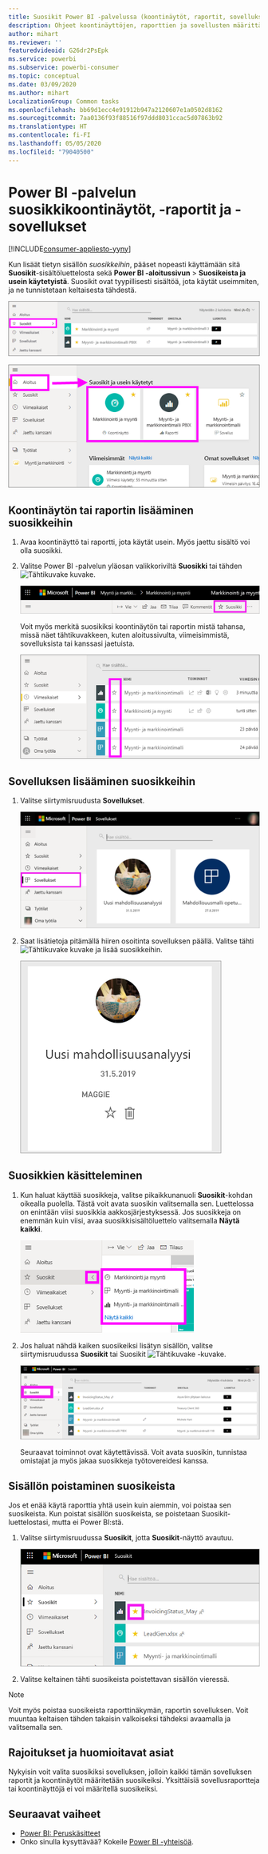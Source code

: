 ```yaml
---
title: Suosikit Power BI -palvelussa (koontinäytöt, raportit, sovellukset)
description: Ohjeet koontinäyttöjen, raporttien ja sovellusten määrittämisestä suosikeiksi Power BI -palvelussa
author: mihart
ms.reviewer: ''
featuredvideoid: G26dr2PsEpk
ms.service: powerbi
ms.subservice: powerbi-consumer
ms.topic: conceptual
ms.date: 03/09/2020
ms.author: mihart
LocalizationGroup: Common tasks
ms.openlocfilehash: bb69d1ecc4e91912b947a2120607e1a0502d8162
ms.sourcegitcommit: 7aa0136f93f88516f97ddd8031ccac5d07863b92
ms.translationtype: HT
ms.contentlocale: fi-FI
ms.lasthandoff: 05/05/2020
ms.locfileid: "79040500"
---
```

# <a name="favorite-dashboards-reports-and-apps-in-the-power-bi-service"></a>Power BI -palvelun suosikkikoontinäytöt, -raportit ja -sovellukset

[!INCLUDE[consumer-appliesto-yyny](../includes/consumer-appliesto-yyny.md)]

Kun lisäät tietyn sisällön *suosikkeihin*, pääset nopeasti käyttämään sitä **Suosikit**-sisältöluettelosta sekä **Power BI -aloitussivun** > **Suosikeista ja usein käytetyistä**. Suosikit ovat tyypillisesti sisältöä, jota käytät useimmiten, ja ne tunnistetaan keltaisesta tähdestä.

   ![Suosikit-kuvake](./media/end-user-favorite/power-bi-favorite-nav.png)

   ![Suosikit ja usein käytetyt -kuvake](./media/end-user-favorite/power-bi-home.png)

## <a name="add-a-dashboard-or-report-as-a-favorite"></a>Koontinäytön tai raportin lisääminen suosikkeihin

1. Avaa koontinäyttö tai raportti, jota käytät usein. Myös jaettu sisältö voi olla suosikki.

2. Valitse Power BI -palvelun yläosan valikkoriviltä **Suosikki** tai tähden ![Tähtikuvake](./media/end-user-favorite/power-bi-favorite-icon.png) kuvake.
   
   ![Suosikki-kuvake](./media/end-user-favorite/power-bi-favorite.png)
   
   Voit myös merkitä suosikiksi koontinäytön tai raportin mistä tahansa, missä näet tähtikuvakkeen, kuten aloitussivulta, viimeisimmistä, sovelluksista tai kanssasi jaetuista. 
   
   ![Koontinäyttö-välilehti, jossa on keltainen tähti](./media/end-user-favorite/power-bi-recent.png)

## <a name="add-an-app-as-a-favorite"></a>Sovelluksen lisääminen suosikkeihin

1. Valitse siirtymisruudusta **Sovellukset**.

   ![Koontinäyttö](./media/end-user-favorite/power-bi-app.png)

2. Saat lisätietoja pitämällä hiiren osoitinta sovelluksen päällä. Valitse tähti ![Tähtikuvake](./media/end-user-favorite/power-bi-favorite-icon.png) kuvake ja lisää suosikkeihin.
   
   ![Hiiren osoittimen pitäminen sovelluksen päällä](./media/end-user-favorite/power-bi-hover-app.png)

## <a name="work-with-favorites"></a>Suosikkien käsitteleminen
1. Kun haluat käyttää suosikkeja, valitse pikaikkunanuoli **Suosikit**-kohdan oikealla puolella. Tästä voit avata suosikin valitsemalla sen. Luettelossa on enintään viisi suosikkia aakkosjärjestyksessä. Jos suosikkeja on enemmän kuin viisi, avaa suosikkisisältöluettelo valitsemalla **Näytä kaikki**. 
   
   ![Suosikit-pikaikkuna](./media/end-user-favorite/power-bi-favorite-flyout.png)
2. Jos haluat nähdä kaiken suosikeiksi lisätyn sisällön, valitse siirtymisruudussa **Suosikit** tai Suosikit ![Tähtikuvake](./media/end-user-favorite/power-bi-favorites-icon.png) -kuvake. 
   
    ![Suosikit-ikkuna](./media/end-user-favorite/power-bi-fav-screen.png)
   
   Seuraavat toiminnot ovat käytettävissä. Voit avata suosikin, tunnistaa omistajat ja myös jakaa suosikkeja työtovereidesi kanssa.

## <a name="unfavorite-content"></a>Sisällön poistaminen suosikeista
Jos et enää käytä raporttia yhtä usein kuin aiemmin, voi poistaa sen suosikeista. Kun poistat sisällön suosikeista, se poistetaan Suosikit-luettelostasi, mutta ei Power BI:stä.

1. Valitse siirtymisruudussa **Suosikit**, jotta **Suosikit**-näyttö avautuu.
   
   ![Suosikit-näyttö](./media/end-user-favorite/power-bi-un-favorite.png)
2. Valitse keltainen tähti suosikeista poistettavan sisällön vieressä.

> [!NOTE]
> Voit myös poistaa suosikeista raporttinäkymän, raportin sovelluksen. Voit muuntaa keltaisen tähden takaisin valkoiseksi tähdeksi avaamalla ja valitsemalla sen. 
> 
> 
## <a name="limitations-and-considerations"></a>Rajoitukset ja huomioitavat asiat
Nykyisin voit valita suosikiksi sovelluksen, jolloin kaikki tämän sovelluksen raportit ja koontinäytöt määritetään suosikeiksi. Yksittäisiä sovellusraportteja tai koontinäyttöjä ei voi määritellä suosikeiksi. 

## <a name="next-steps"></a>Seuraavat vaiheet
- [Power BI: Peruskäsitteet](end-user-basic-concepts.md)
- Onko sinulla kysyttävää? Kokeile [Power BI -yhteisöä](https://community.powerbi.com/).

